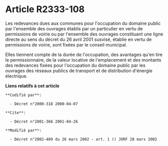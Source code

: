 # Article R2333-108

Les redevances dues aux communes pour l'occupation du domaine public par l'ensemble des ouvrages établis par un particulier
en vertu de permissions de voirie ou par l'ensemble des ouvrages constituant une ligne directe au sens du décret du 26 avril
2001 susvisé, établie en vertu de permissions de voirie, sont fixées par le conseil municipal.

Elles tiennent compte de la durée de l'occupation, des avantages qu'en tire le permissionnaire, de la valeur locative de
l'emplacement et des montants des redevances fixées pour l'occupation du domaine public par les ouvrages des réseaux publics
de transport et de distribution d'énergie électrique.

**Liens relatifs à cet article**

	**Codifié par**:

	  - Décret n°2000-318 2000-04-07

	**Cite**:

	  - Décret n°2001-366 2001-04-26

	**Modifié par**:

	  - Décret n°2002-409 du 26 mars 2002 - art. 1 () JORF 28 mars 2002

